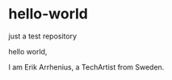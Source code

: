 # hello-world
just a test repository

hello world, 

I am Erik Arrhenius, a TechArtist from Sweden.
